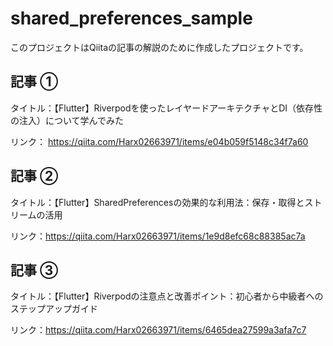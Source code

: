 # shared_preferences_sample

このプロジェクトはQiitaの記事の解説のために作成したプロジェクトです。

## 記事 ①

タイトル：【Flutter】Riverpodを使ったレイヤードアーキテクチャとDI（依存性の注入）について学んでみた

リンク： https://qiita.com/Harx02663971/items/e04b059f5148c34f7a60

## 記事 ②

タイトル：【Flutter】SharedPreferencesの効果的な利用法：保存・取得とストリームの活用

リンク：https://qiita.com/Harx02663971/items/1e9d8efc68c88385ac7a

## 記事 ③

タイトル：【Flutter】Riverpodの注意点と改善ポイント：初心者から中級者へのステップアップガイド

リンク：https://qiita.com/Harx02663971/items/6465dea27599a3afa7c7
